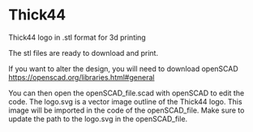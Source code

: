 # Thick44
Thick44 logo in .stl format for 3d printing

The stl files are ready to download and print.

If you want to alter the design, you will need to download openSCAD
https://openscad.org/libraries.html#general

You can then open the openSCAD_file.scad with openSCAD to edit the code.
The logo.svg is a vector image outline of the Thick44 logo.
This image will be imported in the code of the openSCAD_file.
Make sure to update the path to the logo.svg in the openSCAD_file.

